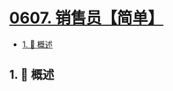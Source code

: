 # [0607. 销售员【简单】](https://github.com/Tdahuyou/TNotes.leetcode/tree/main/notes/0607.%20%E9%94%80%E5%94%AE%E5%91%98%E3%80%90%E7%AE%80%E5%8D%95%E3%80%91)

<!-- region:toc -->

- [1. 📝 概述](#1--概述)

<!-- endregion:toc -->

## 1. 📝 概述
